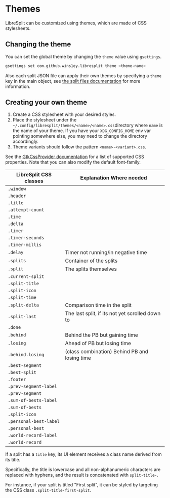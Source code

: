 # Themes

LibreSplit can be customized using themes, which are made of CSS stylesheets.

## Changing the theme

You can set the global theme by changing the `theme` value using `gsettings`.

```sh
gsettings set com.github.wins1ey.libresplit theme <theme-name>
```

Also each split JSON file can apply their own themes by specifying a `theme` key in the main object, see [the split files documentation](split-files.md) for more information.

## Creating your own theme

1. Create a CSS stylesheet with your desired styles.
2. Place the stylesheet under the `~/.config/libresplit/themes/<name>/<name>.css`directory where `name` is the name of your theme. If you have your `XDG_CONFIG_HOME` env var pointing somewhere else, you may need to change the directory accordingly.
3. Theme variants should follow the pattern `<name>-<variant>.css`.

See the [GtkCssProvider documentation](https://docs.gtk.org/gtk3/css-properties.html) for a list of supported CSS properties. Note that you can also modify the default font-family.

| LibreSplit CSS classes        | Explanation Where needed                        |
| ----------------------------- | ----------------------------------------------- |
| `.window`                     |                                                 |
| `.header`                     |                                                 |
| `.title`                      |                                                 |
| `.attempt-count`              |                                                 |
| `.time`                       |                                                 |
| `.delta`                      |                                                 |
| `.timer`                      |                                                 |
| `.timer-seconds`              |                                                 |
| `.timer-millis`               |                                                 |
| `.delay`                      | Timer not running/in negative time              |
| `.splits`                     | Container of the splits                         |
| `.split`                      | The splits themselves                           |
| `.current-split`              |                                                 |
| `.split-title`                |                                                 |
| `.split-icon`                 |                                                 |
| `.split-time`                 |                                                 |
| `.split-delta`                | Comparison time in the split                    |
| `.split-last`                 | The last split, if its not yet scrolled down to |
| `.done`                       |                                                 |
| `.behind`                     | Behind the PB but gaining time                  |
| `.losing`                     | Ahead of PB but losing time                     |
| `.behind.losing`              | (class combination) Behind PB and losing time   |
| `.best-segment`               |                                                 |
| `.best-split`                 |                                                 |
| `.footer`                     |                                                 |
| `.prev-segment-label`         |                                                 |
| `.prev-segment`               |                                                 |
| `.sum-of-bests-label`         |                                                 |
| `.sum-of-bests`               |                                                 |
| `.split-icon`                 |                                                 |
| `.personal-best-label`        |                                                 |
| `.personal-best`              |                                                 |
| `.world-record-label`         |                                                 |
| `.world-record`               |                                                 |

If a split has a `title` key, its UI element receives a class name derived from its title.

Specifically, the title is lowercase and all non-alphanumeric characters are replaced with hyphens, and the result is concatenated with `split-title-`.

For instance, if your split is titled "First split", it can be styled by targeting the CSS class `.split-title-first-split`.
